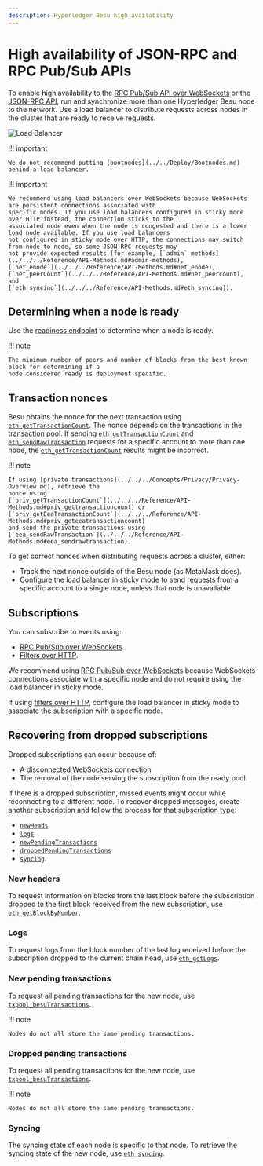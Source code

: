 ```yaml
---
description: Hyperledger Besu high availability
---
```


# High availability of JSON-RPC and RPC Pub/Sub APIs

To enable high availability to the
[RPC Pub/Sub API over WebSockets](../../use-besu-api/rpc-pubsub.md) or the
[JSON-RPC API](../../use-besu-api/json-rpc.md), run and synchronize more than one
Hyperledger Besu node to the network.
Use a load balancer to distribute requests across nodes in the cluster that are ready to receive requests.

![Load Balancer](../../../images/LoadBalancer.png)

!!! important

    We do not recommend putting [bootnodes](../../Deploy/Bootnodes.md) behind a load balancer.

!!! important

    We recommend using load balancers over WebSockets because WebSockets are persistent connections associated with
    specific nodes. If you use load balancers configured in sticky mode over HTTP instead, the connection sticks to the
    associated node even when the node is congested and there is a lower load node available. If you use load balancers
    not configured in sticky mode over HTTP, the connections may switch from node to node, so some JSON-RPC requests may
    not provide expected results (for example, [`admin` methods](../../../Reference/API-Methods.md#admin-methods),
    [`net_enode`](../../../Reference/API-Methods.md#net_enode),
    [`net_peerCount`](../../../Reference/API-Methods.md#net_peercount), and
    [`eth_syncing`](../../../Reference/API-Methods.md#eth_syncing)).

## Determining when a node is ready

Use the
[readiness endpoint](../../use-besu-api/json-rpc.md#readiness-and-liveness-endpoints) to
determine when a node is ready.

!!! note

    The minimum number of peers and number of blocks from the best known block for determining if a
    node considered ready is deployment specific.

## Transaction nonces

Besu obtains the nonce for the next transaction using
[`eth_getTransactionCount`](../../../reference/api/index.md#eth_gettransactioncount). The nonce
depends on the transactions in the
[transaction pool](../../../concepts/Transactions/Transaction-Pool.md). If sending
[`eth_getTransactionCount`](../../../reference/api/index.md#eth_gettransactioncount) and
[`eth_sendRawTransaction`](../../../reference/api/index.md#eth_sendrawtransaction) requests for a
specific account to more than one node, the
[`eth_getTransactionCount`](../../../reference/api/index.md#eth_gettransactioncount) results
might be incorrect.

!!! note

    If using [private transactions](../../../Concepts/Privacy/Privacy-Overview.md), retrieve the
    nonce using
    [`priv_getTransactionCount`](../../../Reference/API-Methods.md#priv_gettransactioncount) or
    [`priv_getEeaTransactionCount`](../../../Reference/API-Methods.md#priv_geteeatransactioncount)
    and send the private transactions using
    [`eea_sendRawTransaction`](../../../Reference/API-Methods.md#eea_sendrawtransaction).

To get correct nonces when distributing requests across a cluster, either:

* Track the next nonce outside of the Besu node (as MetaMask does).
* Configure the load balancer in sticky mode to send requests from a specific account to a single
  node, unless that node is unavailable.

## Subscriptions

You can subscribe to events using:

* [RPC Pub/Sub over WebSockets](../../use-besu-api/rpc-pubsub.md).
* [Filters over HTTP](../../use-besu-api/access-logs.md).

We recommend using [RPC Pub/Sub over WebSockets](../../use-besu-api/rpc-pubsub.md) because
WebSockets connections associate with a specific node and do not require using the load balancer in
sticky mode.

If using [filters over HTTP](../../use-besu-api/access-logs.md), configure
the load balancer in sticky mode to associate the subscription with a specific node.

## Recovering from dropped subscriptions

Dropped subscriptions can occur because of:

* A disconnected WebSockets connection
* The removal of the node serving the subscription from the ready pool.

If there is a dropped subscription, missed events might occur while reconnecting to a different
node. To recover dropped messages, create another subscription and follow the process for that
[subscription type](../../use-besu-api/rpc-pubsub.md#subscribing):

* [`newHeads`](#new-headers)
* [`logs`](#logs)
* [`newPendingTransactions`](#new-pending-transactions)
* [`droppedPendingTransactions`](#dropped-pending-transactions)
* [`syncing`](#syncing).

### New headers

To request information on blocks from the last block before the subscription dropped to the first
block received from the new subscription, use
[`eth_getBlockByNumber`](../../../reference/api/index.md#eth_getblockbynumber).

### Logs

To request logs from the block number of the last log received before the subscription dropped to
the current chain head, use [`eth_getLogs`](../../../reference/api/index.md#eth_getlogs).

### New pending transactions

To request all pending transactions for the new node, use
[`txpool_besuTransactions`](../../../reference/api/index.md#txpool_besutransactions).

!!! note

    Nodes do not all store the same pending transactions.

### Dropped pending transactions

To request all pending transactions for the new node, use
[`txpool_besuTransactions`](../../../reference/api/index.md#txpool_besutransactions).

!!! note

    Nodes do not all store the same pending transactions.

### Syncing

The syncing state of each node is specific to that node. To retrieve the syncing state of the new
node, use [`eth_syncing`](../../../reference/api/index.md#eth_syncing).
